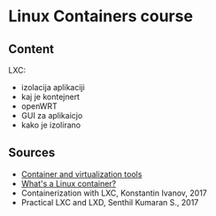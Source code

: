 # Linux Containers course

## Content

LXC:
 - izolacija aplikaciji
 - kaj je kontejnert
 - openWRT
 - GUI za aplikaicjo
 - kako je izolirano


## Sources
- [Container and virtualization tools](https://linuxcontainers.org/)
- [What's a Linux container?](https://www.redhat.com/en/topics/containers/whats-a-linux-container)
- Containerization with LXC, Konstantin Ivanov, 2017
- Practical LXC and LXD, Senthil Kumaran S., 2017

